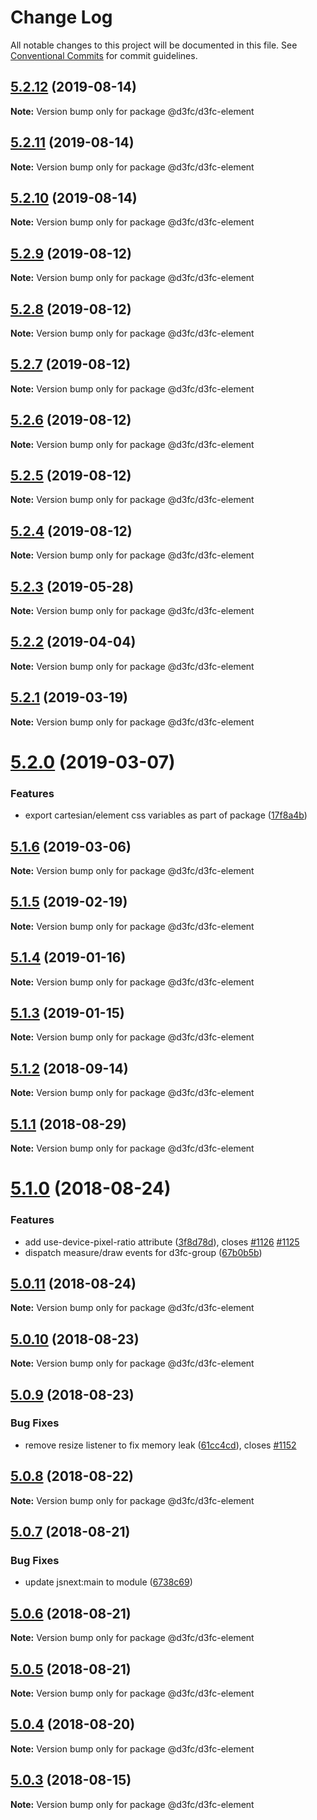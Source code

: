 # Change Log

All notable changes to this project will be documented in this file.
See [Conventional Commits](https://conventionalcommits.org) for commit guidelines.

<a name="5.2.12"></a>
## [5.2.12](https://github.com/d3fc/d3fc/compare/@d3fc/d3fc-element@5.2.11...@d3fc/d3fc-element@5.2.12) (2019-08-14)




**Note:** Version bump only for package @d3fc/d3fc-element

<a name="5.2.11"></a>
## [5.2.11](https://github.com/d3fc/d3fc/compare/@d3fc/d3fc-element@5.2.10...@d3fc/d3fc-element@5.2.11) (2019-08-14)




**Note:** Version bump only for package @d3fc/d3fc-element

<a name="5.2.10"></a>
## [5.2.10](https://github.com/d3fc/d3fc/compare/@d3fc/d3fc-element@5.2.9...@d3fc/d3fc-element@5.2.10) (2019-08-14)




**Note:** Version bump only for package @d3fc/d3fc-element

<a name="5.2.9"></a>
## [5.2.9](https://github.com/d3fc/d3fc/compare/@d3fc/d3fc-element@5.2.8...@d3fc/d3fc-element@5.2.9) (2019-08-12)




**Note:** Version bump only for package @d3fc/d3fc-element

<a name="5.2.8"></a>
## [5.2.8](https://github.com/d3fc/d3fc/compare/@d3fc/d3fc-element@5.2.7...@d3fc/d3fc-element@5.2.8) (2019-08-12)




**Note:** Version bump only for package @d3fc/d3fc-element

<a name="5.2.7"></a>
## [5.2.7](https://github.com/d3fc/d3fc/compare/@d3fc/d3fc-element@5.2.6...@d3fc/d3fc-element@5.2.7) (2019-08-12)




**Note:** Version bump only for package @d3fc/d3fc-element

<a name="5.2.6"></a>
## [5.2.6](https://github.com/d3fc/d3fc/compare/@d3fc/d3fc-element@5.2.5...@d3fc/d3fc-element@5.2.6) (2019-08-12)




**Note:** Version bump only for package @d3fc/d3fc-element

<a name="5.2.5"></a>
## [5.2.5](https://github.com/d3fc/d3fc/compare/@d3fc/d3fc-element@5.2.4...@d3fc/d3fc-element@5.2.5) (2019-08-12)




**Note:** Version bump only for package @d3fc/d3fc-element

<a name="5.2.4"></a>
## [5.2.4](https://github.com/d3fc/d3fc/compare/@d3fc/d3fc-element@5.2.3...@d3fc/d3fc-element@5.2.4) (2019-08-12)




**Note:** Version bump only for package @d3fc/d3fc-element

<a name="5.2.3"></a>
## [5.2.3](https://github.com/d3fc/d3fc/compare/@d3fc/d3fc-element@5.2.2...@d3fc/d3fc-element@5.2.3) (2019-05-28)




**Note:** Version bump only for package @d3fc/d3fc-element

<a name="5.2.2"></a>
## [5.2.2](https://github.com/d3fc/d3fc/compare/@d3fc/d3fc-element@5.2.1...@d3fc/d3fc-element@5.2.2) (2019-04-04)




**Note:** Version bump only for package @d3fc/d3fc-element

<a name="5.2.1"></a>
## [5.2.1](https://github.com/d3fc/d3fc/compare/@d3fc/d3fc-element@5.2.0...@d3fc/d3fc-element@5.2.1) (2019-03-19)




**Note:** Version bump only for package @d3fc/d3fc-element

<a name="5.2.0"></a>
# [5.2.0](https://github.com/d3fc/d3fc/compare/@d3fc/d3fc-element@5.1.6...@d3fc/d3fc-element@5.2.0) (2019-03-07)


### Features

* export cartesian/element css variables as part of package ([17f8a4b](https://github.com/d3fc/d3fc/commit/17f8a4b))




<a name="5.1.6"></a>
## [5.1.6](https://github.com/d3fc/d3fc/compare/@d3fc/d3fc-element@5.1.5...@d3fc/d3fc-element@5.1.6) (2019-03-06)




**Note:** Version bump only for package @d3fc/d3fc-element

<a name="5.1.5"></a>
## [5.1.5](https://github.com/d3fc/d3fc/compare/@d3fc/d3fc-element@5.1.4...@d3fc/d3fc-element@5.1.5) (2019-02-19)




**Note:** Version bump only for package @d3fc/d3fc-element

<a name="5.1.4"></a>
## [5.1.4](https://github.com/d3fc/d3fc/compare/@d3fc/d3fc-element@5.1.3...@d3fc/d3fc-element@5.1.4) (2019-01-16)




**Note:** Version bump only for package @d3fc/d3fc-element

<a name="5.1.3"></a>
## [5.1.3](https://github.com/d3fc/d3fc/compare/@d3fc/d3fc-element@5.1.2...@d3fc/d3fc-element@5.1.3) (2019-01-15)




**Note:** Version bump only for package @d3fc/d3fc-element

<a name="5.1.2"></a>
## [5.1.2](https://github.com/d3fc/d3fc/compare/@d3fc/d3fc-element@5.1.1...@d3fc/d3fc-element@5.1.2) (2018-09-14)




**Note:** Version bump only for package @d3fc/d3fc-element

<a name="5.1.1"></a>
## [5.1.1](https://github.com/d3fc/d3fc/compare/@d3fc/d3fc-element@5.1.0...@d3fc/d3fc-element@5.1.1) (2018-08-29)




**Note:** Version bump only for package @d3fc/d3fc-element

<a name="5.1.0"></a>
# [5.1.0](https://github.com/d3fc/d3fc/compare/@d3fc/d3fc-element@5.0.11...@d3fc/d3fc-element@5.1.0) (2018-08-24)


### Features

* add use-device-pixel-ratio attribute ([3f8d78d](https://github.com/d3fc/d3fc/commit/3f8d78d)), closes [#1126](https://github.com/d3fc/d3fc/issues/1126) [#1125](https://github.com/d3fc/d3fc/issues/1125)
* dispatch measure/draw events for d3fc-group ([67b0b5b](https://github.com/d3fc/d3fc/commit/67b0b5b))




<a name="5.0.11"></a>
## [5.0.11](https://github.com/d3fc/d3fc/compare/@d3fc/d3fc-element@5.0.10...@d3fc/d3fc-element@5.0.11) (2018-08-24)




**Note:** Version bump only for package @d3fc/d3fc-element

<a name="5.0.10"></a>
## [5.0.10](https://github.com/d3fc/d3fc/compare/@d3fc/d3fc-element@5.0.9...@d3fc/d3fc-element@5.0.10) (2018-08-23)




**Note:** Version bump only for package @d3fc/d3fc-element

<a name="5.0.9"></a>
## [5.0.9](https://github.com/d3fc/d3fc/compare/@d3fc/d3fc-element@5.0.8...@d3fc/d3fc-element@5.0.9) (2018-08-23)


### Bug Fixes

* remove resize listener to fix memory leak ([61cc4cd](https://github.com/d3fc/d3fc/commit/61cc4cd)), closes [#1152](https://github.com/d3fc/d3fc/issues/1152)




<a name="5.0.8"></a>
## [5.0.8](https://github.com/d3fc/d3fc/compare/@d3fc/d3fc-element@5.0.7...@d3fc/d3fc-element@5.0.8) (2018-08-22)




**Note:** Version bump only for package @d3fc/d3fc-element

<a name="5.0.7"></a>
## [5.0.7](https://github.com/d3fc/d3fc/compare/@d3fc/d3fc-element@5.0.6...@d3fc/d3fc-element@5.0.7) (2018-08-21)


### Bug Fixes

* update jsnext:main to module ([6738c69](https://github.com/d3fc/d3fc/commit/6738c69))




<a name="5.0.6"></a>
## [5.0.6](https://github.com/d3fc/d3fc/compare/@d3fc/d3fc-element@5.0.5...@d3fc/d3fc-element@5.0.6) (2018-08-21)




**Note:** Version bump only for package @d3fc/d3fc-element

<a name="5.0.5"></a>
## [5.0.5](https://github.com/d3fc/d3fc-element/compare/@d3fc/d3fc-element@5.0.4...@d3fc/d3fc-element@5.0.5) (2018-08-21)




**Note:** Version bump only for package @d3fc/d3fc-element

<a name="5.0.4"></a>
## [5.0.4](https://github.com/d3fc/d3fc/compare/@d3fc/d3fc-element@5.0.3...@d3fc/d3fc-element@5.0.4) (2018-08-20)




**Note:** Version bump only for package @d3fc/d3fc-element

<a name="5.0.3"></a>
## [5.0.3](https://github.com/d3fc/d3fc/compare/@d3fc/d3fc-element@5.0.2...@d3fc/d3fc-element@5.0.3) (2018-08-15)




**Note:** Version bump only for package @d3fc/d3fc-element
